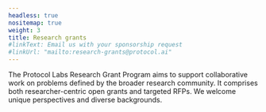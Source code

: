 ```yaml
---
headless: true
nositemap: true
weight: 3
title: Research grants
#linkText: Email us with your sponsorship request
#linkUrl: "mailto:research-grants@protocol.ai"
---
```


The Protocol Labs Research Grant Program aims to support collaborative work on problems defined by the broader research community. It comprises both researcher-centric open grants and targeted RFPs. We welcome unique perspectives and diverse backgrounds.
